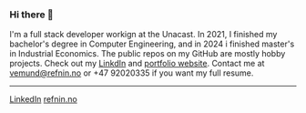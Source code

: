 ### Hi there 👋

<!--
**vemundrefnin/vemundrefnin** is a ✨ _special_ ✨ repository because its `README.md` (this file) appears on your GitHub profile.

Here are some ideas to get you started:

- 🔭 I’m currently working on ...
- 🌱 I’m currently learning ...
- 👯 I’m looking to collaborate on ...
- 🤔 I’m looking for help with ...
- 💬 Ask me about ...
- 📫 How to reach me: ...
- 😄 Pronouns: ...
- ⚡ Fun fact: ...
-->
I'm a full stack developer workign at the Unacast. In 2021, I finished my bachelor's degree in Computer Engineering, and in 2024 i finished master's in Industrial Economics. The public repos on my GitHub are mostly hobby projects. Check out my [LinkdIn](https://www.linkedin.com/in/vemund-r-05357597/) and [portfolio website](https://www.refnin.no). Contact me at vemund@refnin.no or +47 92020335 if you want my full resume.

---
[LinkedIn](https://www.linkedin.com/in/vemund-r-05357597/)
[refnin.no](https://www.refnin.no)
